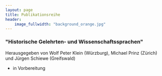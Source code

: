 ```yaml
---
layout: page
title: Publikationsreihe
header:
    image_fullwidth: "background_orange.jpg"
---
```




### "Historische Gelehrten- und Wissenschaftssprachen"

 
Herausgegeben von Wolf Peter Klein (Würzburg), Michael Prinz (Zürich) und Jürgen Schiewe (Greifswald)

 * in Vorbereitung
 
